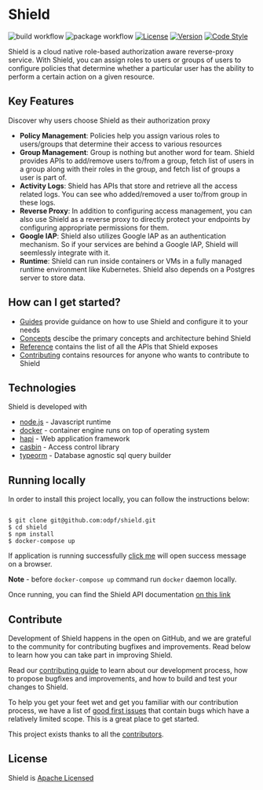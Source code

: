 # Shield

![build workflow](https://github.com/odpf/shield/actions/workflows/test.yml/badge.svg)
![package workflow](https://github.com/odpf/shield/actions/workflows/release.yml/badge.svg)
[![License](https://img.shields.io/badge/License-Apache%202.0-blue.svg?logo=apache)](LICENSE)
[![Version](https://img.shields.io/github/v/release/odpf/shield?logo=semantic-release)](Version)
[![Code Style](https://img.shields.io/badge/code_style-prettier-ff69b4.svg?style=flat-square)](https://prettier.io/)

Shield is a cloud native role-based authorization aware reverse-proxy service. With Shield, you can assign roles to users or groups of users to configure policies that determine whether a particular user has the ability to perform a certain action on a given resource.

## Key Features
Discover why users choose Shield as their authorization proxy

- **Policy Management**: Policies help you assign various roles to users/groups that determine their access to various resources
- **Group Management**: Group is nothing but another word for team. Shield provides APIs to add/remove users to/from a group, fetch list of users in a group along with their roles in the group, and fetch list of groups a user is part of.
- **Activity Logs**: Shield has APIs that store and retrieve all the access related logs. You can see who added/removed a user to/from group in these logs.
- **Reverse Proxy**: In addition to configuring access management, you can also use Shield as a reverse proxy to directly protect your endpoints by configuring appropriate permissions for them.
- **Google IAP**: Shield also utilizes Google IAP as an authentication mechanism. So if your services are behind a Google IAP, Shield will seemlessly integrate with it.
- **Runtime**: Shield can run inside containers or VMs in a fully managed runtime environment like Kubernetes. Shield also depends on a Postgres server to store data.

## How can I get started?

- [Guides](guides/overview.md) provide guidance on how to use Shield and configure it to your needs
- [Concepts](concepts/casbin.md) descibe the primary concepts and architecture behind Shield
- [Reference](reference/api.md) contains the list of all the APIs that Shield exposes
- [Contributing](contribute/contribution.md) contains resources for anyone who wants to contribute to Shield


## Technologies

Shield is developed with

- [node.js](https://nodejs.org/en/) - Javascript runtime
- [docker](https://www.docker.com/get-started) - container engine runs on top of operating system
- [hapi](https://hapi.dev/) - Web application framework
- [casbin](https://casbin.org/) - Access control library
- [typeorm](https://typeorm.io/#/) - Database agnostic sql query builder

## Running locally

In order to install this project locally, you can follow the instructions below:

```shell

$ git clone git@github.com:odpf/shield.git
$ cd shield
$ npm install
$ docker-compose up
```

If application is running successfully [click me](http://localhost:5000/ping) will open success message on a browser.

**Note** - before `docker-compose up` command run `docker` daemon locally.

Once running, you can find the Shield API documentation [on this link](http://localhost:5000/documentation)

## Contribute

Development of Shield happens in the open on GitHub, and we are grateful to the community for contributing bugfixes and improvements. Read below to learn how you can take part in improving Shield.

Read our [contributing guide](docs/contribute/contribution.md) to learn about our development process, how to propose bugfixes and improvements, and how to build and test your changes to Shield.

To help you get your feet wet and get you familiar with our contribution process, we have a list of [good first issues](https://github.com/odpf/shield/labels/good%20first%20issue) that contain bugs which have a relatively limited scope. This is a great place to get started.

This project exists thanks to all the [contributors](https://github.com/odpf/shield/graphs/contributors).


## License

Shield is [Apache Licensed](LICENSE)
